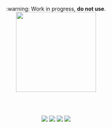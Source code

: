 <p align="center">
  :warning:  Work in progress, <b>do not use</b>.
  <br>
  <img width="210px" type="image/svg+xml" src="https://raw.githubusercontent.com/yungtravla/cdn/master/github.com/yungtravla/sewers/logo.svg">
</p>

<br>
<br>

<p align="center">
  <img src="https://user-images.githubusercontent.com/29265684/44615795-02271580-a886-11e8-9c53-7e6ec40d6238.png">
  <img src="https://user-images.githubusercontent.com/29265684/44616275-49b29f00-a890-11e8-9e62-df59e026c96d.png">
  <img src="https://user-images.githubusercontent.com/29265684/44616251-a8c3e400-a88f-11e8-9a9b-461f822d95f6.png">
  <img src="https://user-images.githubusercontent.com/29265684/44615796-02271580-a886-11e8-9d3d-94ed4254f82a.png">
</p>
